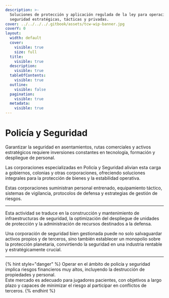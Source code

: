 ```yaml
---
description: >-
  Soluciones de protección y aplicación regulada de la ley para operaciones de
  seguridad estratégicas, tácticas y privadas.
cover: ../../../../.gitbook/assets/tcw-wip-banner.jpg
coverY: 0
layout:
  width: default
  cover:
    visible: true
    size: full
  title:
    visible: true
  description:
    visible: true
  tableOfContents:
    visible: true
  outline:
    visible: false
  pagination:
    visible: true
  metadata:
    visible: true
---
```


# Policía y Seguridad

Garantizar la seguridad en asentamientos, rutas comerciales y activos estratégicos requiere inversiones constantes en tecnología, formación y despliegue de personal.

Las corporaciones especializadas en Policía y Seguridad alivian esta carga a gobiernos, colonias y otras corporaciones, ofreciendo soluciones integrales para la protección de bienes y la estabilidad operativa.

Estas corporaciones suministran personal entrenado, equipamiento táctico, sistemas de vigilancia, protocolos de defensa y estrategias de gestión de riesgos.

***

Esta actividad se traduce en la construcción y mantenimiento de infraestructuras de seguridad, la optimización del despliegue de unidades de protección y la administración de recursos destinados a la defensa.

Una corporación de seguridad bien gestionada puede no solo salvaguardar activos propios y de terceros, sino también establecer un monopolio sobre la protección planetaria, convirtiendo la seguridad en una industria rentable y estratégicamente crucial.

***

{% hint style="danger" %}
Operar en el ámbito de policía y seguridad implica riesgos financieros muy altos, incluyendo la destrucción de propiedades y personal.\
Este mercado es adecuado para jugadores pacientes, con objetivos a largo plazo y capaces de minimizar el riesgo al participar en conflictos de terceros.
{% endhint %}
